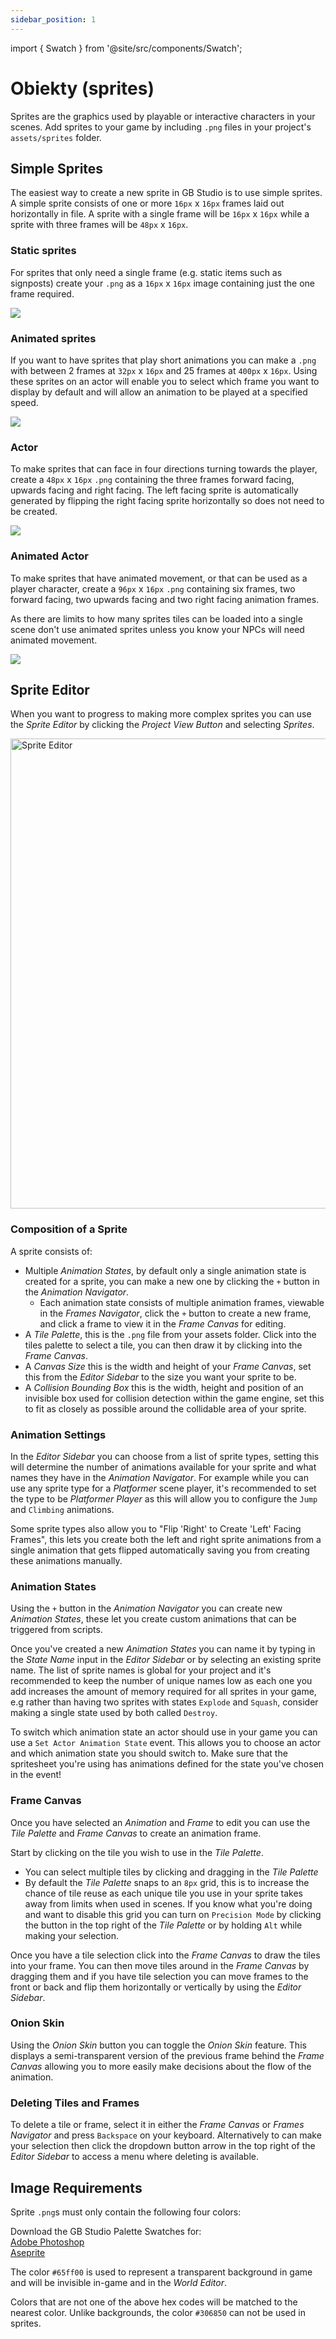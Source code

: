 ```yaml
---
sidebar_position: 1
---
```


import { Swatch } from '@site/src/components/Swatch';

# Obiekty (sprites)

Sprites are the graphics used by playable or interactive characters in your scenes. Add sprites to your game by including `.png` files in your project's `assets/sprites` folder.

## Simple Sprites

The easiest way to create a new sprite in GB Studio is to use simple sprites. A simple sprite consists of one or more `16px` x `16px` frames laid out horizontally in file. A sprite with a single frame will be `16px` x `16px` while a sprite with three frames will be `48px` x `16px`.

### Static sprites

For sprites that only need a single frame (e.g. static items such as signposts) create your `.png` as a `16px` x `16px` image containing just the one frame required.

<img src="/pl/img/sprites/cat.png" className="HelpSprite" />

### Animated sprites

If you want to have sprites that play short animations you can make a `.png` with between 2 frames at `32px` x `16px` and 25 frames at `400px` x `16px`. Using these sprites on an actor will enable you to select which frame you want to display by default and will allow an animation to be played at a specified speed.

<img src="/pl/img/sprites/fire.png" className="HelpSprite" />

### Actor

To make sprites that can face in four directions turning towards the player, create a `48px` x `16px` `.png` containing the three frames forward facing, upwards facing and right facing. The left facing sprite is automatically generated by flipping the right facing sprite horizontally so does not need to be created.

<img src="/pl/img/sprites/npc001.png" className="HelpSprite" />

### Animated Actor

To make sprites that have animated movement, or that can be used as a player character, create a `96px` x `16px` `.png` containing six frames, two forward facing, two upwards facing and two right facing animation frames.

As there are limits to how many sprites tiles can be loaded into a single scene don't use animated sprites unless you know your NPCs will need animated movement.

<img src="/pl/img/sprites/player.png" className="HelpSprite" />

## Sprite Editor

When you want to progress to making more complex sprites you can use the _Sprite Editor_ by clicking the _Project View Button_ and selecting _Sprites_.

<img title="Sprite Editor" src="/pl/img/screenshots/sprite-editor-v3.png" width="752" />

### Composition of a Sprite

A sprite consists of:
-  Multiple _Animation States_, by default only a single animation state is created for a sprite, you can make a new one by clicking the `+` button in the _Animation Navigator_.
    - Each animation state consists of multiple animation frames, viewable in the _Frames Navigator_, click the `+` button to create a new frame, and click a frame to view it in the _Frame Canvas_ for editing.
- A _Tile Palette_, this is the `.png` file from your assets folder. Click into the tiles palette to select a tile, you can then draw it by clicking into the _Frame Canvas_.
- A _Canvas Size_ this is the width and height of your _Frame Canvas_, set this from the _Editor Sidebar_ to the size you want your sprite to be.
- A _Collision Bounding Box_ this is the width, height and position of an invisible box used for collision detection within the game engine, set this to fit as closely as possible around the collidable area of your sprite.

### Animation Settings

In the _Editor Sidebar_ you can choose from a list of sprite types, setting this will determine the number of animations available for your sprite and what names they have in the _Animation Navigator_. For example while you can use any sprite type for a _Platformer_ scene player, it's recommended to set the type to be _Platformer Player_ as this will allow you to configure the `Jump` and `Climbing` animations.

Some sprite types also allow you to "Flip 'Right' to Create 'Left' Facing Frames", this lets you create both the left and right sprite animations from a single animation that gets flipped automatically saving you from creating these animations manually.

### Animation States

Using the `+` button in the _Animation Navigator_ you can create new _Animation States_, these let you create custom animations that can be triggered from scripts.

Once you've created a new _Animation States_ you can name it by typing in the _State Name_ input in the _Editor Sidebar_ or by selecting an existing sprite name. The list of sprite names is global for your project and it's recommended to keep the number of unique names low as each one you add increases the amount of memory required for all sprites in your game, e.g rather than having two sprites with states `Explode` and `Squash`, consider making a single state used by both called `Destroy`.

To switch which animation state an actor should use in your game you can use a `Set Actor Animation State` event. This allows you to choose an actor and which animation state you should switch to. Make sure that the spritesheet you're using has animations defined for the state you've chosen in the event!

### Frame Canvas

Once you have selected an _Animation_ and _Frame_ to edit you can use the _Tile Palette_ and _Frame Canvas_ to create an animation frame.

Start by clicking on the tile you wish to use in the _Tile Palette_.
- You can select multiple tiles by clicking and dragging in the _Tile Palette_
- By default the _Tile Palette_ snaps to an `8px` grid, this is to increase the chance of tile reuse as each unique tile you use in your sprite takes away from limits when used in scenes. If you know what you're doing and want to disable this grid you can turn on `Precision Mode` by clicking the button in the top right of the _Tile Palette_ or by holding `Alt` while making your selection.

Once you have a tile selection click into the _Frame Canvas_ to draw the tiles into your frame. You can then move tiles around in the _Frame Canvas_ by dragging them and if you have tile selection you can move frames to the front or back and flip them horizontally or vertically by using the _Editor Sidebar_.

### Onion Skin

Using the _Onion Skin_ button you can toggle the _Onion Skin_ feature. This displays a semi-transparent version of the previous frame behind the _Frame Canvas_ allowing you to more easily make decisions about the flow of the animation. 

### Deleting Tiles and Frames

To delete a tile or frame, select it in either the _Frame Canvas_ or _Frames Navigator_ and press `Backspace` on your keyboard. Alternatively to can make your selection then click the dropdown button arrow in the top right of the _Editor Sidebar_ to access a menu where deleting is available.

## Image Requirements

Sprite `.png`s must only contain the following four colors:

<Swatch color="#071821" />
<Swatch color="#86c06c" />
<Swatch color="#e0f8cf" />
<Swatch color="#65ff00" />

Download the GB Studio Palette Swatches for:  
[Adobe Photoshop](/assets/swatches/gb-studio-photoshop.aco)  
[Aseprite](/assets/swatches/gb-studio-aseprite.aseprite)  

The color `#65ff00` is used to represent a transparent background in game and will be invisible in-game and in the _World Editor_.

Colors that are not one of the above hex codes will be matched to the nearest color. Unlike backgrounds, the color `#306850` can not be used in sprites.

